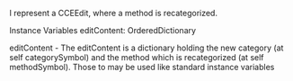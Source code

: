 I represent a CCEEdit, where a method is recategorized.

Instance Variables
	editContent: OrderedDictionary
	
editContent
	- The editContent is a dictionary holding the new category (at self categorySymbol) and the method which is recategorized (at self methodSymbol). Those to may be used like standard instance variables 
	
	